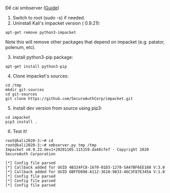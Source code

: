 Để cài smbserver ([Guide](https://github.com/fortra/impacket/issues/985#issuecomment-722449696)) 

1. Switch to root (sudo -s) if needed.  
2. Uninstall Kali's impacket version ( 0.9.21):  

```
apt-get remove python3-impacket
```

Note this will remove other packages that depend on impacket (e.g. patator, polenum, etc).  

3. Install python3-pip package:

```
apt-get install python3-pip
```


4. Clone impacket's sources:
```
cd /tmp
mkdir git-sources
cd git-sources
git clone https://github.com/SecureAuthCorp/impacket.git
```
    
5. Install dev version from source using pip3:
```
cd impacket
pip3 install . 
```
    
6. Test it!
```
root@kali2020-3:~# cd
root@kali2020-3:~# smbserver.py tmp /tmp
Impacket v0.9.22.dev1+20201105.115159.da48cfe7 - Copyright 2020 SecureAuth Corporation

[*] Config file parsed
[*] Callback added for UUID 4B324FC8-1670-01D3-1278-5A47BF6EE188 V:3.0
[*] Callback added for UUID 6BFFD098-A112-3610-9833-46C3F87E345A V:1.0
[*] Config file parsed
[*] Config file parsed
[*] Config file parsed
```

